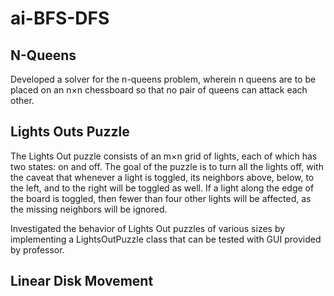 # ai-BFS-DFS

## N-Queens

Developed a solver for the n-queens problem, wherein n queens are to be placed on an n×n chessboard so that no pair of queens can attack each other.

## Lights Outs Puzzle

The Lights Out puzzle consists of an m×n grid of lights, each of which has two states: on and off. The goal of the puzzle is to turn all the lights off, with the caveat that whenever a light is toggled, its neighbors above, below, to the left, and to the right will be toggled as well. If a light along the edge of the board is toggled, then fewer than four other lights will be affected, as the missing neighbors will be ignored.

Investigated the behavior of Lights Out puzzles of various sizes by implementing a LightsOutPuzzle class that can be tested with GUI provided by professor.

## Linear Disk Movement
